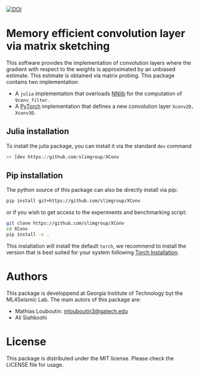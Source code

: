 [![DOI](https://zenodo.org/badge/346371507.svg)](https://zenodo.org/badge/latestdoi/346371507)

# Memory efficient convolution layer via matrix sketching

This software provides the implementation of convolution layers where the gradient with respect to the weights
is approximated by an unbiased estimate. This estimate is obtained via matrix probing. This package contains two implementation:

- A `julia` implementation that overloads [NNlib](https://github.com/FluxML/NNlib.jl) for the computation of ``∇conv_filter``.
- A [PyTorch](https://pytorch.org/) implementation that defines a new convolution layer ``Xconv2D, Xconv3D``.


## Julia installation

To install the julia package, you can install it via the standard `dev` command

```julia
>> ]dev https://github.com/slimgroup/XConv
```

## Pip installation

The python source of this package can also be directly install via pip:


```bash
pip install git+https://github.com/slimgroup/XConv
```
or if you wish to get access to the experiments and benchmarking script:

```bash
git clone https://github.com/slimgroup/XConv
cd XConv
pip install -e .
```

This installation will install the default `torch`, we recommend to install the version that is best suited for your system following [Torch Installation](https://pytorch.org/get-started/locally/).


# Authors

This package is developpend at Georgia Institute of Technology byt the ML4Seismic Lab. The main autors of this package are:

- Mathias Louboutin: mlouboutin3@gatech.edu
- Ali Siahkoohi

# License

This package is distributed under the MIT license. Please check the LICENSE file for usage.
